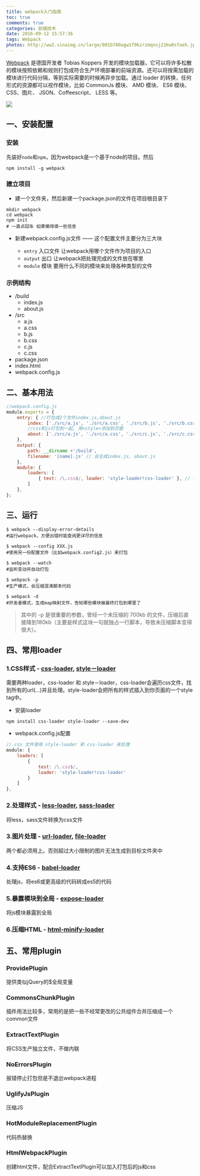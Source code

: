 ```yaml
---
title: webpack入门指南
toc: true
comments: true
categories: 前端技术
date: 2016-09-12 15:57:36
tags: Webpack
photos: http://ww2.sinaimg.cn/large/801b780agw1f9kzrzmqnsj21kw0sfaeh.jpg
---
```


[Webpack](https://github.com/webpack) 是德国开发者 Tobias Koppers 开发的模块加载器，它可以将许多松散的模块按照依赖和规则打包成符合生产环境部署的前端资源。还可以将按需加载的模块进行代码分隔，等到实际需要的时候再异步加载。通过 loader 的转换，任何形式的资源都可以视作模块，比如 CommonJs 模块、 AMD 模块、 ES6 模块、CSS、图片、 JSON、Coffeescript、 LESS 等。
<!-- more -->
![](http://ww3.sinaimg.cn/large/65e4f1e6gw1f7rnvhurtrj20o80brgmu.jpg)


## 一、安装配置

### 安装
先装好`node`和`npm`，因为webpack是一个基于node的项目。然后

```shell
npm install -g webpack
```


### 建立项目

* 建一个文件夹，然后新建一个package.json的文件在项目根目录下

```shell
mkdir webpack
cd webpack
npm init
# 一直点回车 如果懒得填一些信息
```

* 新建webpack.config.js文件 —— 这个配置文件主要分为三大块

    * `entry` 入口文件 让webpack用哪个文件作为项目的入口
    * `output` 出口 让webpack把处理完成的文件放在哪里
    * `module` 模块 要用什么不同的模块来处理各种类型的文件

### 示例结构
* /build
    * index.js
    * about.js
* /src
    * a.js 
    * a.css
    * b.js  
    * b.css
    * c.js
    * c.css    
* package.json
* index.html
* webpack.config.js

## 二、基本用法

```js
//webpack.config.js
module.exports = {
    entry: { //打包成2个文件index.js,about.js
        index: ['./src/a.js', './src/a.css', './src/b.js', './src/b.css'], 
        //css和js打包到一起, 用<style>添加到页面
        about: ['./src/a.js', './src/a.css', './src/c.js', './src/c.css'],
    },
    output: {
        path: __dirname +'/build',
        filename: '[name].js' // 会生成index.js, about.js
    },
    module: {
        loaders: [
            { test: /\.css$/, loader: 'style-loader!css-loader' }, // 针对.css文件用2个加载器预处理
        ]
    },
};
```
## 三、运行

```shell
$ webpack --display-error-details 
#运行webpack，方便出错时能查阅更详尽的信息

$ webpack --config XXX.js   
#使用另一份配置文件（比如webpack.config2.js）来打包

$ webpack --watch   
#监听变动并自动打包

$ webpack -p    
#生产模式，会压缩混淆脚本代码

$ webpack -d   
#开发者模式，生成map映射文件，告知哪些模块被最终打包到哪里了
```

>其中的 -p 是很重要的参数，曾经一个未压缩的 700kb 的文件，压缩后直接降到180kb（主要是样式这块一句就独占一行脚本，导致未压缩脚本变得很大）。

## 四、常用loader

### 1.CSS样式 - [css-loader](https://github.com/webpack/css-loader), [style－loader](https://github.com/webpack/style-loader)
需要两种loader，css-loader 和 style－loader，css-loader会遍历css文件，找到所有的url(...)并且处理。style-loader会把所有的样式插入到你页面的一个style tag中。

* 安装loader

```shell
npm install css-loader style-loader --save-dev
```

* webpack.config.js配置

```js
//.css 文件使用 style-loader 和 css-loader 来处理
module: {
    loaders: [
        {
            test: /\.css$/,
            loader: 'style-loader!css-loader'
        }
    ]
},
```

### 2.处理样式 - [less-loader](https://github.com/webpack/less-loader), [sass-loader](https://github.com/jtangelder/sass-loader)
将less，sass文件转换为css文件

### 3.图片处理 -  [url-loader](https://github.com/webpack/url-loader), [file-loader](https://github.com/webpack/file-loader)
两个都必须用上。否则超过大小限制的图片无法生成到目标文件夹中

### 4.支持ES6 - [babel-loader](https://github.com/babel/babel-loader)
处理js，将es6或更高级的代码转成es5的代码

### 5.暴露模块到全局 - [expose-loader](https://github.com/webpack/expose-loader)
将js模块暴露到全局

### 6.压缩HTML - [html-minify-loader](https://github.com/bestander/html-minify-loader)



## 五、常用plugin

### ProvidePlugin

提供类似jQuery的$全局变量

### CommonsChunkPlugin

插件用法比较多，常用的是把一些不经常更改的公共组件合并压缩成一个common文件

### ExtractTextPlugin

将CSS生产独立文件，不做内联

### NoErrorsPlugin

报错停止打包但是不退出webpack进程

### UglifyJsPlugin

压缩JS

### HotModuleReplacementPlugin

代码热替换

### HtmlWebpackPlugin

创建html文件，配合ExtractTextPlugin可以加入打包后的js和css

                          
